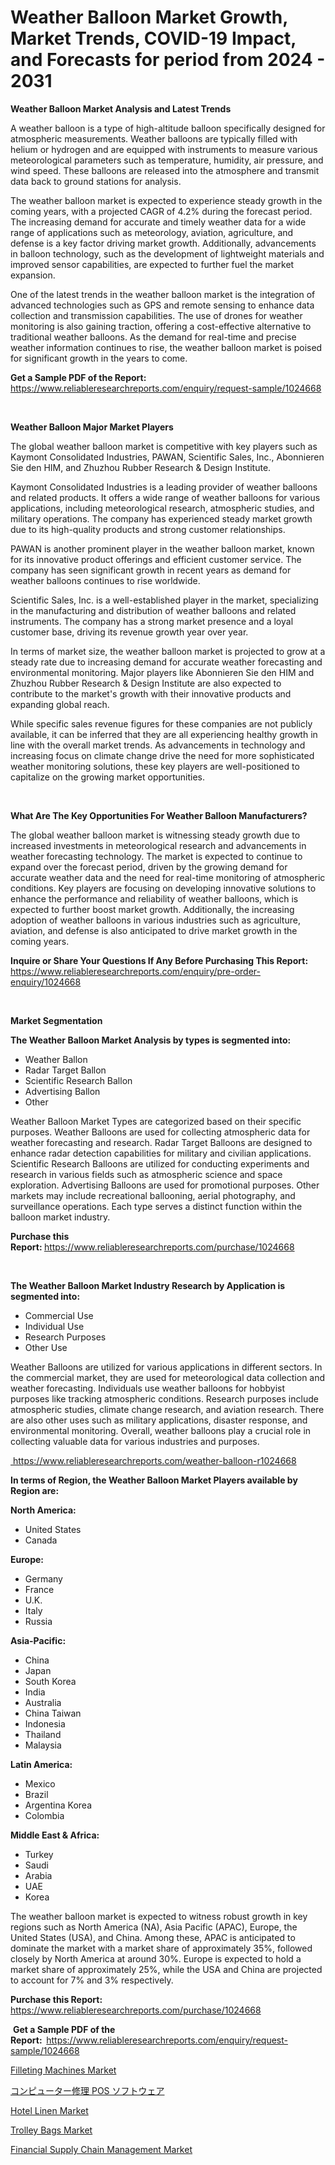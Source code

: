 <p><h1>Weather Balloon Market Growth, Market Trends, COVID-19 Impact, and Forecasts for period from 2024 - 2031</h1></p><p><strong>Weather Balloon Market Analysis and Latest Trends</strong></p>
<p><p>A weather balloon is a type of high-altitude balloon specifically designed for atmospheric measurements. Weather balloons are typically filled with helium or hydrogen and are equipped with instruments to measure various meteorological parameters such as temperature, humidity, air pressure, and wind speed. These balloons are released into the atmosphere and transmit data back to ground stations for analysis.</p><p>The weather balloon market is expected to experience steady growth in the coming years, with a projected CAGR of 4.2% during the forecast period. The increasing demand for accurate and timely weather data for a wide range of applications such as meteorology, aviation, agriculture, and defense is a key factor driving market growth. Additionally, advancements in balloon technology, such as the development of lightweight materials and improved sensor capabilities, are expected to further fuel the market expansion.</p><p>One of the latest trends in the weather balloon market is the integration of advanced technologies such as GPS and remote sensing to enhance data collection and transmission capabilities. The use of drones for weather monitoring is also gaining traction, offering a cost-effective alternative to traditional weather balloons. As the demand for real-time and precise weather information continues to rise, the weather balloon market is poised for significant growth in the years to come.</p></p>
<p><strong>Get a Sample PDF of the Report:&nbsp;</strong> <a href="https://www.reliableresearchreports.com/enquiry/request-sample/1024668">https://www.reliableresearchreports.com/enquiry/request-sample/1024668</a></p>
<p>&nbsp;</p>
<p><strong>Weather Balloon Major Market Players</strong></p>
<p><p>The global weather balloon market is competitive with key players such as Kaymont Consolidated Industries, PAWAN, Scientific Sales, Inc., Abonnieren Sie den HIM, and Zhuzhou Rubber Research & Design Institute. </p><p>Kaymont Consolidated Industries is a leading provider of weather balloons and related products. It offers a wide range of weather balloons for various applications, including meteorological research, atmospheric studies, and military operations. The company has experienced steady market growth due to its high-quality products and strong customer relationships. </p><p>PAWAN is another prominent player in the weather balloon market, known for its innovative product offerings and efficient customer service. The company has seen significant growth in recent years as demand for weather balloons continues to rise worldwide. </p><p>Scientific Sales, Inc. is a well-established player in the market, specializing in the manufacturing and distribution of weather balloons and related instruments. The company has a strong market presence and a loyal customer base, driving its revenue growth year over year. </p><p>In terms of market size, the weather balloon market is projected to grow at a steady rate due to increasing demand for accurate weather forecasting and environmental monitoring. Major players like Abonnieren Sie den HIM and Zhuzhou Rubber Research & Design Institute are also expected to contribute to the market's growth with their innovative products and expanding global reach. </p><p>While specific sales revenue figures for these companies are not publicly available, it can be inferred that they are all experiencing healthy growth in line with the overall market trends. As advancements in technology and increasing focus on climate change drive the need for more sophisticated weather monitoring solutions, these key players are well-positioned to capitalize on the growing market opportunities.</p></p>
<p>&nbsp;</p>
<p><strong>What Are The Key Opportunities For Weather Balloon Manufacturers?</strong></p>
<p><p>The global weather balloon market is witnessing steady growth due to increased investments in meteorological research and advancements in weather forecasting technology. The market is expected to continue to expand over the forecast period, driven by the growing demand for accurate weather data and the need for real-time monitoring of atmospheric conditions. Key players are focusing on developing innovative solutions to enhance the performance and reliability of weather balloons, which is expected to further boost market growth. Additionally, the increasing adoption of weather balloons in various industries such as agriculture, aviation, and defense is also anticipated to drive market growth in the coming years.</p></p>
<p><strong>Inquire or Share Your Questions If Any Before Purchasing This Report:</strong> <a href="https://www.reliableresearchreports.com/enquiry/pre-order-enquiry/1024668">https://www.reliableresearchreports.com/enquiry/pre-order-enquiry/1024668</a></p>
<p>&nbsp;</p>
<p><strong>Market Segmentation</strong></p>
<p><strong>The Weather Balloon Market Analysis by types is segmented into:</strong></p>
<p><ul><li>Weather Ballon</li><li>Radar Target Ballon</li><li>Scientific Research Ballon</li><li>Advertising Ballon</li><li>Other</li></ul></p>
<p><p>Weather Balloon Market Types are categorized based on their specific purposes. Weather Balloons are used for collecting atmospheric data for weather forecasting and research. Radar Target Balloons are designed to enhance radar detection capabilities for military and civilian applications. Scientific Research Balloons are utilized for conducting experiments and research in various fields such as atmospheric science and space exploration. Advertising Balloons are used for promotional purposes. Other markets may include recreational ballooning, aerial photography, and surveillance operations. Each type serves a distinct function within the balloon market industry.</p></p>
<p><strong>Purchase this Report:&nbsp;</strong><a href="https://www.reliableresearchreports.com/purchase/1024668">https://www.reliableresearchreports.com/purchase/1024668</a></p>
<p>&nbsp;</p>
<p><strong>The Weather Balloon Market Industry Research by Application is segmented into:</strong></p>
<p><ul><li>Commercial Use</li><li>Individual Use</li><li>Research Purposes</li><li>Other Use</li></ul></p>
<p><p>Weather Balloons are utilized for various applications in different sectors. In the commercial market, they are used for meteorological data collection and weather forecasting. Individuals use weather balloons for hobbyist purposes like tracking atmospheric conditions. Research purposes include atmospheric studies, climate change research, and aviation research. There are also other uses such as military applications, disaster response, and environmental monitoring. Overall, weather balloons play a crucial role in collecting valuable data for various industries and purposes.</p></p>
<p><a href="https://www.reliableresearchreports.com/weather-balloon-r1024668">&nbsp;https://www.reliableresearchreports.com/weather-balloon-r1024668</a></p>
<p><strong>In terms of Region, the Weather Balloon Market Players available by Region are:</strong></p>
<p>
    <p> <strong> North America: </strong>
        <ul>
            <li>United States</li>
            <li>Canada</li>
        </ul>
        </p> 
    <p> <strong> Europe: </strong>
        <ul>
            <li>Germany</li>
            <li>France</li>
            <li>U.K.</li>
            <li>Italy</li>
            <li>Russia</li>
        </ul>
        </p> 
    <p> <strong> Asia-Pacific: </strong>
        <ul>
            <li>China</li>
            <li>Japan</li>
            <li>South Korea</li>
            <li>India</li>
            <li>Australia</li>
            <li>China Taiwan</li>
            <li>Indonesia</li>
            <li>Thailand</li>
            <li>Malaysia</li>
        </ul>
        </p> 
    <p> <strong> Latin America: </strong>
        <ul>
            <li>Mexico</li>
            <li>Brazil</li>
            <li>Argentina Korea</li>
            <li>Colombia</li>
        </ul>
        </p> 
    <p> <strong> Middle East & Africa: </strong>
        <ul>
            <li>Turkey</li>
            <li>Saudi</li>
            <li>Arabia</li>
            <li>UAE</li>
            <li>Korea</li>
        </ul>
    </p>
    </p>
<p><p>The weather balloon market is expected to witness robust growth in key regions such as North America (NA), Asia Pacific (APAC), Europe, the United States (USA), and China. Among these, APAC is anticipated to dominate the market with a market share of approximately 35%, followed closely by North America at around 30%. Europe is expected to hold a market share of approximately 25%, while the USA and China are projected to account for 7% and 3% respectively.</p></p>
<p><strong>Purchase this Report: </strong><a href="https://www.reliableresearchreports.com/purchase/1024668">https://www.reliableresearchreports.com/purchase/1024668</a></p>
<p>&nbsp;<strong>Get a Sample PDF of the Report:&nbsp;&nbsp;</strong><a href="https://www.reliableresearchreports.com/enquiry/request-sample/1024668">https://www.reliableresearchreports.com/enquiry/request-sample/1024668</a></p>
<p><strong></strong></p>
<p><p><a href="https://www.linkedin.com/pulse/filleting-machines-market-trends-forecast-competitive-analysis-jfene">Filleting Machines Market</a></p><p><a href="https://github.com/ihabdkwlxs948/Market-Research-Report-List-2/blob/main/564425754095.md">コンピューター修理 POS ソフトウェア</a></p><p><a href="https://github.com/Paul14Anderson63/Market-Research-Report-List-4/blob/main/hotel-linen-market.md">Hotel Linen Market</a></p><p><a href="https://www.linkedin.com/pulse/trolley-bags-market-analysis-sze-forecasted-period-from-2024-vtxse?trackingId=CkCBD8r%2FS7uFBBTxrNlViw%3D%3D">Trolley Bags Market</a></p><p><a href="https://github.com/mabutironaldo/Market-Research-Report-List-4/blob/main/financial-supply-chain-management-market.md">Financial Supply Chain Management Market</a></p></p>